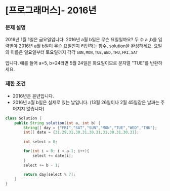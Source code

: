 # [프로그래머스]- 2016년

### **문제 설명**

2016년 1월 1일은 금요일입니다. 2016년 a월 b일은 무슨 요일일까요? 두 수 a ,b를 입력받아 2016년 a월 b일이 무슨 요일인지 리턴하는 함수, solution을 완성하세요. 요일의 이름은 일요일부터 토요일까지 각각 `SUN,MON,TUE,WED,THU,FRI,SAT`

입니다. 예를 들어 a=5, b=24라면 5월 24일은 화요일이므로 문자열 "TUE"를 반환하세요.

### 제한 조건

- 2016년은 윤년입니다.
- 2016년 a월 b일은 실제로 있는 날입니다. (13월 26일이나 2월 45일같은 날짜는 주어지지 않습니다)

```java
class Solution {
    public String solution(int a, int b) {
        String[] day = {"FRI","SAT","SUN","MON","TUE","WED","THU"};
        int[] date = {31,29,31,30,31,30,31,31,30,31,30,31};
        
        int select = 0;

        for(int i = 0; i < a-1; i++){
            select += date[i];
        }
        select += b - 1;

        return day[select % 7];
    }
}
```